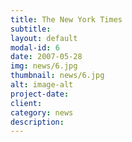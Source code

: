 ```yaml
---
title: The New York Times
subtitle:
layout: default
modal-id: 6
date: 2007-05-28
img: news/6.jpg
thumbnail: news/6.jpg
alt: image-alt
project-date:
client:
category: news
description:
---
```

